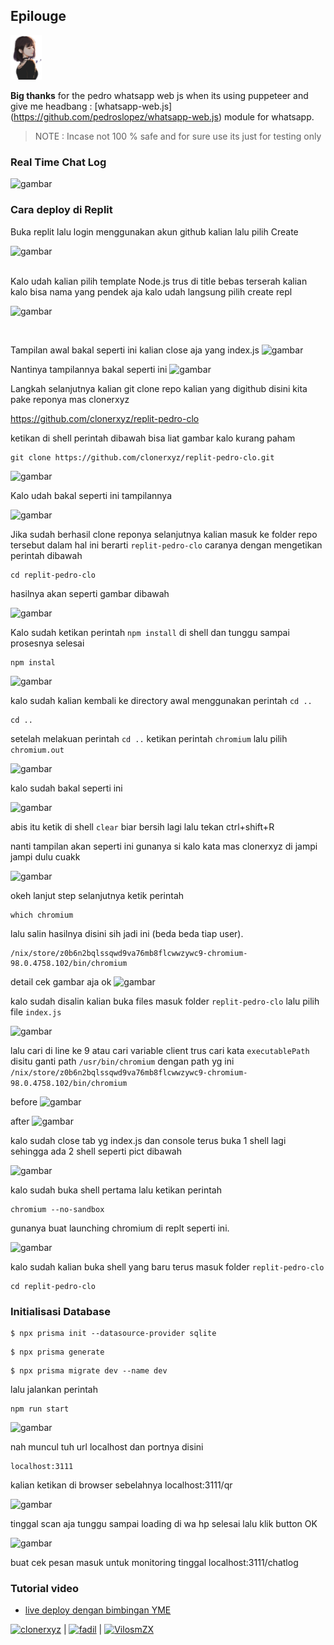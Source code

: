 ## Epilouge



<img width="10%"  src="https://github.com/clonerxyz/tutor-bersama-perbotan/blob/master/cantik.png"><br/>

<b>Big thanks</b> for the pedro whatsapp web js when its using puppeteer and give me headbang : [whatsapp-web.js] (https://github.com/pedroslopez/whatsapp-web.js) module for whatsapp.

> NOTE : Incase not 100 % safe and for sure use its just for testing only


### Real Time Chat Log
![gambar](https://i.ibb.co/X8qm5s8/Arco-Linux-2022-09-10-19-38-54.png)

### Cara deploy di Replit

Buka replit lalu login menggunakan akun github kalian lalu pilih Create

![gambar](https://i.ibb.co/J3NxfHR/image.png)

<br>
Kalo udah kalian pilih template Node.js trus di title bebas terserah kalian kalo bisa nama yang pendek aja kalo udah langsung pilih create repl

![gambar](https://i.ibb.co/xXTvDM3/image.png)

<br>

Tampilan awal bakal seperti ini kalian close aja yang index.js
![gambar](https://i.ibb.co/SBB20jB/image.png)

Nantinya tampilannya bakal seperti ini
![gambar](https://i.ibb.co/L8Ms87K/image.png)

Langkah selanjutnya kalian git clone repo kalian yang digithub disini kita pake reponya mas clonerxyz

https://github.com/clonerxyz/replit-pedro-clo

ketikan di shell perintah dibawah bisa liat gambar kalo kurang paham

```
git clone https://github.com/clonerxyz/replit-pedro-clo.git
```

![gambar](https://i.ibb.co/dW4LpVm/image.png)

Kalo udah bakal seperti ini tampilannya

![gambar](https://i.ibb.co/HGGH0MM/image.png)

Jika sudah berhasil clone reponya selanjutnya kalian masuk ke folder repo tersebut dalam hal ini berarti `replit-pedro-clo` caranya dengan mengetikan perintah dibawah 

```
cd replit-pedro-clo
```

hasilnya akan seperti gambar dibawah

![gambar](https://i.ibb.co/G9npftX/image.png)


Kalo sudah ketikan perintah `npm install` di shell dan tunggu sampai prosesnya selesai

```
npm instal
```
 
![gambar](https://i.ibb.co/sbnSsKM/image.png)

kalo sudah kalian kembali ke directory awal menggunakan perintah `cd ..`

```
cd ..
```

setelah melakuan perintah `cd ..` ketikan perintah `chromium` lalu pilih `chromium.out`

![gambar](https://i.ibb.co/Z8H0qzF/image.png)

kalo sudah bakal seperti ini

![gambar](https://i.ibb.co/TcxFGRM/image.png)

abis itu ketik di shell `clear` biar bersih lagi lalu tekan ctrl+shift+R

nanti tampilan akan seperti ini gunanya si kalo kata mas clonerxyz di jampi jampi dulu cuakk

![gambar](https://i.ibb.co/L9H634X/image.png)

okeh lanjut step selanjutnya ketik perintah

```
which chromium
```

lalu salin hasilnya disini sih jadi ini (beda beda tiap user).

```
/nix/store/z0b6n2bqlssqwd9va76mb8flcwwzywc9-chromium-98.0.4758.102/bin/chromium
```
detail cek gambar aja ok
![gambar](https://i.ibb.co/dQprDTC/image.png)

kalo sudah disalin kalian buka files masuk folder `replit-pedro-clo` lalu pilih file `index.js`

![gambar](https://i.ibb.co/RpGh2Zv/image.png)

lalu cari di line ke 9 atau cari variable client trus cari kata `executablePath`
disitu ganti path `/usr/bin/chromium` dengan path yg ini `/nix/store/z0b6n2bqlssqwd9va76mb8flcwwzywc9-chromium-98.0.4758.102/bin/chromium`

before
![gambar](https://i.ibb.co/pvtYwvj/image.png)

after
![gambar](https://i.ibb.co/djn6LrX/image.png)

kalo sudah close tab yg index.js dan console terus buka 1 shell lagi sehingga ada 2 shell seperti pict dibawah

![gambar](https://i.ibb.co/DVm8Lb8/image.png)

kalo sudah buka shell pertama lalu ketikan perintah

```
chromium --no-sandbox
```
gunanya buat launching chromium di replt seperti ini.

![gambar](https://i.ibb.co/PrzPtJZ/image.png)

kalo sudah kalian buka shell yang baru terus masuk folder `replit-pedro-clo`

```
cd replit-pedro-clo
```

### Initialisasi Database
```
$ npx prisma init --datasource-provider sqlite
```
```
$ npx prisma generate
```
```
$ npx prisma migrate dev --name dev
```

lalu jalankan perintah

```
npm run start
```

![gambar](https://i.ibb.co/z48TTPQ/image.png)

nah muncul tuh url localhost dan portnya disini 

```
localhost:3111
```

kalian ketikan di browser sebelahnya localhost:3111/qr

![gambar](https://i.ibb.co/qW2jRK1/image.png)

tinggal scan aja tunggu sampai loading di wa hp selesai lalu klik button OK

![gambar](https://i.ibb.co/pP8vs6L/image.png)

buat cek pesan masuk untuk monitoring tinggal localhost:3111/chatlog

### Tutorial video

- [live deploy dengan bimbingan YME ](https://youtu.be/iHRAd7-aEKA)


 [![clonerxyz](https://github.com/clonerxyz.png?size=100)](https://github.com/clonerxyz) | [![fadil](https://github.com/fdll14.png?size=100)](https://github.com/fdll14) | [![VilosmZX](https://github.com/VilosmZX.png?size=100)](https://github.com/VilosmZX)







